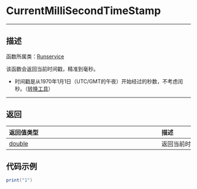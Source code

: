 # CurrentMilliSecondTimeStamp

-----------------------------------------------------------------------------------------
## 描述

函数所属类：[Runservice]()

该函数会返回当前时间戳，精准到毫秒。

* 时间戳是从1970年1月1日（UTC/GMT的午夜）开始经过的秒数，不考虑闰秒。（[转换工具](https://tool.lu/timestamp/)）
-----------------------------------------------------------------------------------------

## 返回

|<div style="width:400px">返回值类型</div>|<div style="width:400px">描述</div>|
|:--------------------|:--------------------|
|   [double]()  | 返回当前时间戳 |

## 代码示例

```lua
print("1")